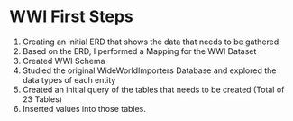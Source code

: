 # WWI First Steps
1. Creating an initial ERD that shows the data that needs to be gathered
2. Based on the ERD, I performed a Mapping for the WWI Dataset
3. Created WWI Schema
4. Studied the original WideWorldImporters Database and explored the data types of each entity
5. Created an initial query of the tables that needs to be created (Total of 23 Tables)
6. Inserted values into those tables.

